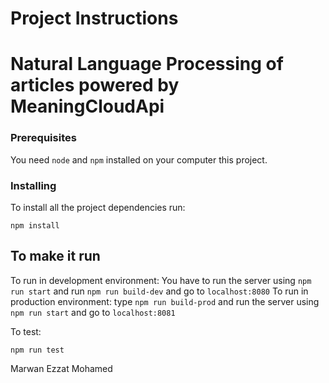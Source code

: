 # Project Instructions


# Natural Language Processing of articles powered by MeaningCloudApi

### Prerequisites

You need `node` and `npm` installed on your computer this project.

### Installing

To install all the project dependencies run:
```
npm install
```


## To make it run

To run in development environment: You have to run the server using ```npm run start``` and run ```npm run build-dev``` and go to ```localhost:8080``` 
To run in production environment:  type ```npm run build-prod``` and run the server using ```npm run start``` and go to ```localhost:8081``` 

To test:
```
npm run test
```



  
Marwan Ezzat Mohamed
